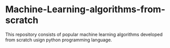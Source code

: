 # Machine-Learning-algorithms-from-scratch
This repository consists of popular machine learning algorithms developed from scratch usign python programming language.
